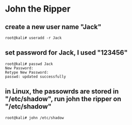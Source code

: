 # John the Ripper

## create a new user name "Jack"
```
root@kali# useradd -r Jack
```
## set password for Jack, I used "123456"
```
root@kali# passwd Jack
New Password:
Retype New Password:
passwd: updated successfully
```

## in Linux, the passowrds are stored in "/etc/shadow", run john the ripper on "/etc/shadow"
```
root@kali# john /etc/shadow
```
